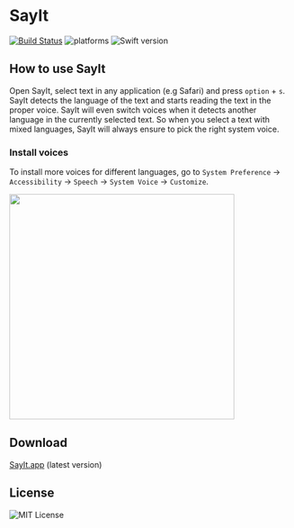 # SayIt
[![Build Status](https://travis-ci.org/d-a-n/SayIt.svg?branch=master)](https://travis-ci.org/d-a-n/SayIt) ![platforms](https://img.shields.io/badge/platforms-macOS-333333.svg) ![Swift version](https://img.shields.io/badge/%20Swift%20-3.1-blue.svg)

## How to use SayIt

Open SayIt, select text in any application (e.g Safari) and press `option` + `s`. SayIt detects the language of the text and starts reading the text in the proper voice. SayIt will even switch voices when it detects another language in the currently selected text. So when you select a text with mixed languages, SayIt will always ensure to pick the right system voice.   

### Install voices

To install more voices for different languages, go to `System Preference` -> `Accessibility` -> `Speech` -> `System Voice` -> `Customize`.

<img src="https://user-images.githubusercontent.com/1060397/29254179-fcfd30a4-808f-11e7-9c37-50703941448c.png" width="400" >

## Download

[SayIt.app](https://github.com/d-a-n/SayIt/releases/latest) (latest version)

## License
![MIT License](https://img.shields.io/badge/license-MIT-blue.svg)
